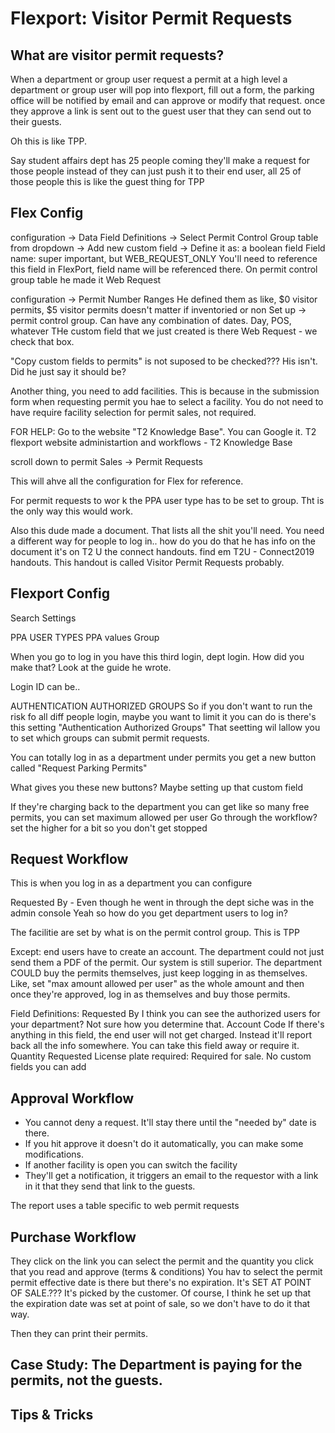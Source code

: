 # Flexport: Visitor Permit Requests

## What are visitor permit requests?
When a department or group user request a permit
at a high level a department or group user will pop into flexport, fill out a form, the parking office will be notified by email and can approve or modify
that request. once they approve a link is sent out to the guest user that they can send out to their guests.

Oh this is like TPP.

Say student affairs dept has 25 people coming
they'll make a request for those people
instead of
they can just push it to their end user, all 25 of those people
this is like the guest thing for TPP

## Flex Config

configuration -> Data Field Definitions -> Select Permit Control Group table from dropdown
-> Add new custom field
-> Define it as:
a boolean field
Field name: super important, but WEB_REQUEST_ONLY
You'll need to reference this field in FlexPort, field name will be referenced there.
On permit control group table he made it Web Request

configuration -> Permit Number Ranges
He defined them as like, $0 visitor permits, $5 visitor permits
doesn't matter if inventoried or non
Set up 
-> permit control group. Can have any combination of dates. Day, POS, whatever
THe custom field that we just created is there Web Request - we check that box.

"Copy custom fields to permits" is not suposed to be checked??? His isn't. Did he just say it should be?

Another thing, you need to add facilities. This is because in the submission form when requesting permit you hae to select a facility.
You do not need to have require facility selection for permit sales, not required.

FOR HELP:
Go to the website "T2 Knowledge Base". You can Google it.
T2 flexport website administartion and workflows - T2 Knowledge Base

scroll down to permit Sales -> Permit Requests

This will ahve all the configuration for Flex for reference.

For permit requests to wor k the PPA user type has to be set to group. Tht is the only way this would work.

Also this dude made a document. That lists all the shit you'll need. You need a different way for people to log in.. how do you do that
he has info on the document
it's on T2 U the connect handouts. find em
T2U - Connect2019 handouts. This handout is called Visitor Permit Requests probably.

## Flexport Config

Search Settings

PPA USER TYPES
PPA values Group

When you go to log in you have this third login, dept login. How did you make that? Look at the guide he wrote.

Login ID can be..

AUTHENTICATION AUTHORIZED GROUPS
So if you don't want to run the risk fo all diff people login, maybe you want to limit it
you can do is there's this setting "Authentication Authorized Groups"
That seetting wil lallow you to set which groups can submit permit requests.

You can totally log in as a department
under permits you get a new button called "Request Parking Permits"

What gives you these new buttons?  Maybe setting up that custom field

If they're charging back to the department you can get like so many free permits, you can set maximum allowed per user
Go through the workflow? set the higher for a bit so you don't get stopped

## Request Workflow

This is when you log in as a department you can configure

Requested By - Even though he went in through the dept siche was in the admin console
Yeah so how do you get department users to log in?

The facilitie are set by what is on the permit control group. This is TPP

Except: end users have to create an account. The department could not just send them a PDF
of the permit.
Our system is still superior.
The department COULD buy the permits themselves, just keep logging in as themselves. Like,
set "max amount allowed per user" as the whole amount and then once they're approved, log in
as themselves and buy those permits.

Field Definitions:
  Requested By
    I think you can see the authorized users for your department? Not sure how you determine that.
  Account Code
    If there's anything in this field, the end user will not get charged. Instead it'll report back 
    all the info somewhere. You can take this field away or require it.
  Quantity Requested
    License plate required: Required for sale.
  No custom fields you can add


## Approval Workflow

- You cannot deny a request. It'll stay there until the "needed by" date is there.
- If you hit approve it doesn't do it automatically, you can make some modifications.
- If another facility is open you can switch the facility
- They'll get a notification, it triggers an email to the requestor with a link in it that they send that link to the guests.

The report uses a table specific to web permit requests

## Purchase Workflow

They click on the link
you can select the permit and the quantity
you click that you read and approve (terms & conditions)
You hav to select the permit
permit effective date is there but there's no expiration. It's SET AT POINT OF SALE.??? It's picked by the customer.
Of course, I think he set up that the expiration date was set at point of sale, so we don't have to do it that way.

Then they can print their permits.

## Case Study: The Department is paying for the permits, not the guests.
## Tips & Tricks
